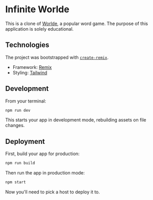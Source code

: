 # Infinite Worlde

This is a clone of [Worlde](https://www.nytimes.com/games/wordle/index.html), a popular word game.
The purpose of this application is solely educational.

## Technologies

The project was bootstrapped with [`create-remix`](https://www.npmjs.com/package/create-remix).

- Framework: [Remix](https://remix.run/docs)
- Styling: [Tailwind](https://tailwindcss.com/)

## Development

From your terminal:

```sh
npm run dev
```

This starts your app in development mode, rebuilding assets on file changes.

## Deployment

First, build your app for production:

```sh
npm run build
```

Then run the app in production mode:

```sh
npm start
```

Now you'll need to pick a host to deploy it to.
